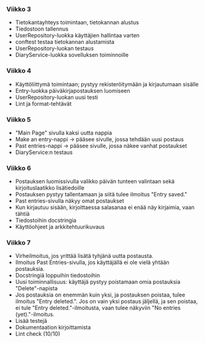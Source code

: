 ### Viikko 3

- Tietokantayhteys toimintaan, tietokannan alustus
- Tiedostoon tallennus
- UserRepository-luokka käyttäjien hallintaa varten
- conftest testaa tietokannan alustamista
- UserRepository-luokan testaus
- DiaryService-luokka sovelluksen toiminnoille

### Viikko 4
- Käyttöliittymä toimintaan; pystyy rekisteröitymään ja kirjautumaan sisälle
- Entry-luokka päiväkirjapostauksen luomiseen
- UserRepository-luokan uusi testi
- Lint ja format-tehtävät

### Viikko 5
- "Main Page" sivulla kaksi uutta nappia
- Make an entry-nappi -> pääsee sivulle, jossa tehdään uusi postaus
- Past entries-nappi -> pääsee sivulle, jossa näkee vanhat postaukset
- DiaryService:n testaus

### Viikko 6
- Postauksen luomissivulla valikko päivän tunteen valintaan sekä kirjoituslaatikko lisätiedoille
- Postauksen pystyy tallentamaan ja siitä tulee ilmoitus "Entry saved."
- Past entries-sivulla näkyy omat postaukset
- Kun kirjautuu sisään, kirjoittaessa salasanaa ei enää näy kirjaimia, vaan tähtiä
- Tiedostoihin docstringia
- Käyttöohjeet ja arkkitehtuurikuvaus

### Viikko 7
- Virheilmoitus, jos yrittää lisätä tyhjänä uutta postausta.
- Ilmoitus Past Entries-sivulla, jos käyttäjällä ei ole vielä yhtään postauksia.
- Docstringiä loppuihin tiedostoihin
- Uusi toiminnallisuus: käyttäjä pystyy poistamaan omia postauksia "Delete"-napista
- Jos postauksia on enemmän kuin yksi, ja postauksen poistaa, tulee ilmoitus "Entry deleted.". Jos on vain yksi postaus jäljellä, ja sen poistaa, ei tule "Entry deleted."-ilmoitusta, vaan tulee näkyviin "No entries (yet)."-ilmoitus.
- Lisää testejä
- Dokumentaation kirjoittamista
- Lint check (10/10)
